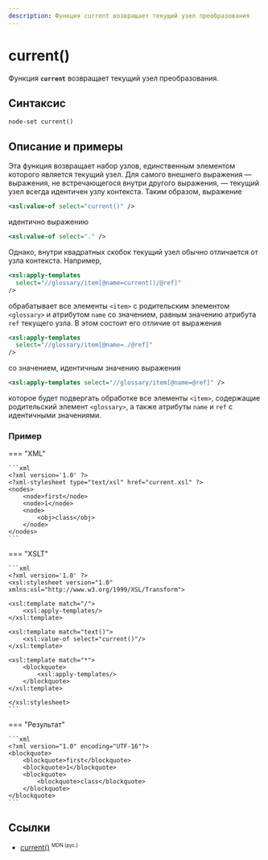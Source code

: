 ```yaml
---
description: Функция current возвращает текущий узел преобразования
---
```


# current()

Функция **`current`** возвращает текущий узел преобразования.

## Синтаксис

```
node-set current()
```

## Описание и примеры

Эта функция возвращает набор узлов, единственным элементом которого является текущий узел. Для самого внешнего выражения — выражения, не встречающегося внутри другого выражения, — текущий узел всегда идентичен узлу контекста. Таким образом, выражение

```xml
<xsl:value-of select="current()" />
```

идентично выражению

```xml
<xsl:value-of select="." />
```

Однако, внутри квадратных скобок текущий узел обычно отличается от узла контекста. Например,

```xml
<xsl:apply-templates
  select="//glossary/item[@name=current()/@ref]"
/>
```

обрабатывает все элементы `<item>` с родительским элементом `<glossary>` и атрибутом `name` со значением, равным значению атрибута `ref` текущего узла. В этом состоит его отличие от выражения

```xml
<xsl:apply-templates
  select="//glossary/item[@name=./@ref]"
/>
```

со значением, идентичным значению выражения

```xml
<xsl:apply-templates select="//glossary/item[@name=@ref]" />
```

которое будет подвергать обработке все элементы `<item>`, содержащие родительский элемент `<glossary>`, а также атрибуты `name` и `ref` с идентичными значениями.

### Пример

=== "XML"

    ```xml
    <?xml version='1.0' ?>
    <?xml-stylesheet type="text/xsl" href="current.xsl" ?>
    <nodes>
        <node>first</node>
        <node>1</node>
        <node>
            <obj>class</obj>
        </node>
    </nodes>
    ```

=== "XSLT"

    ```xml
    <?xml version='1.0' ?>
    <xsl:stylesheet version="1.0" xmlns:xsl="http://www.w3.org/1999/XSL/Transform">

    <xsl:template match="/">
        <xsl:apply-templates/>
    </xsl:template>

    <xsl:template match="text()">
        <xsl:value-of select="current()"/>
    </xsl:template>

    <xsl:template match="*">
        <blockquote>
            <xsl:apply-templates/>
        </blockquote>
    </xsl:template>

    </xsl:stylesheet>
    ```

=== "Результат"

    ```xml
    <?xml version="1.0" encoding="UTF-16"?>
    <blockquote>
        <blockquote>first</blockquote>
        <blockquote>1</blockquote>
        <blockquote>
            <blockquote>class</blockquote>
        </blockquote>
    </blockquote>
    ```

## Ссылки

- [current()](https://developer.mozilla.org/en-US/docs/Web/XPath/Functions/current) <sup><small>MDN (рус.)</small></sup>
